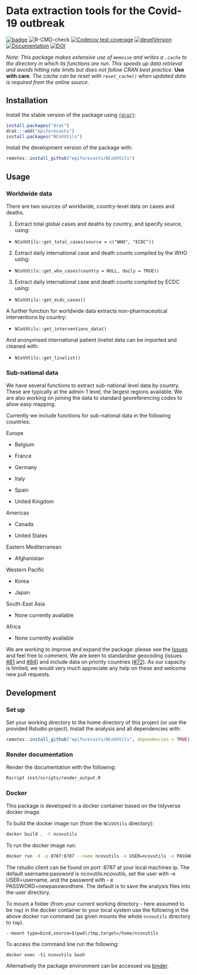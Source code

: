 # Data extraction tools for the Covid-19 outbreak

[![badge](https://img.shields.io/badge/Launch-package-lightblue.svg)](https://mybinder.org/v2/gh/epiforecasts/NCoVUtils/master?urlpath=rstudio)
![R-CMD-check](https://github.com/epiforecasts/NCoVUtils/workflows/R-CMD-check/badge.svg)
[![Codecov test coverage](https://codecov.io/gh/epiforecasts/NCoVUtils/branch/master/graph/badge.svg)](https://codecov.io/gh/epiforecasts/NCoVUtils?branch=master)
[![develVersion](https://img.shields.io/badge/devel%20version-0.3.0-green.svg?style=flat)](https://github.com/epiforecasts/NCoVUtils)
[![Documentation](https://img.shields.io/badge/Package-documentation-lightgrey.svg?style=flat)](https://epiforecasts.io/NCoVUtils)
[![DOI](https://zenodo.org/badge/238177228.svg)](https://zenodo.org/badge/latestdoi/238177228)


*Note: This package makes extensive use of `memoise` and writes a `.cache` to the directory in which its functions are run. This speeds up data retrieval and avoids hitting rate limits but does not follow CRAN best practice.* **Use with care.** *The cache can be reset with `reset_cache()` when updated data is required from the online source.*

## Installation

Install the stable version of the package using
[`{drat}`](https://epiforecasts.io/drat/):

``` r
install.packages("drat")
drat:::add("epiforecasts")
install.packages("NCoVUtils")
```

Install the development version of the package with:

``` r
remotes::install_github("epiforecasts/NCoVUtils")
```

## Usage

### Worldwide data

There are two sources of worldwide, country-level data on cases and deaths.

1. Extract total global cases and deaths by country, and specify source, using:
  + ```NCoVUtils::get_total_cases(source = c("WHO", "ECDC"))```
2. Extract daily international case and death counts compiled by the WHO using:
  + ```NCoVUtils::get_who_cases(country = NULL, daily = TRUE))```
3. Extract daily international case and death counts compiled by ECDC using:
  + ```NCoVUtils::get_ecdc_cases()```

A further function for worldwide data extracts non-pharmaceutical interventions by country:

* ```NCoVUtils::get_interventions_data()```

And anonymised international patient linelist data can be imported and cleaned with:

* ```NCoVUtils::get_linelist()```

### Sub-national data

We have several functions to extract sub-national level data by country. These are typically at the admin-1 level, the largest regions available. We are also working on joining the data to standard georeferencing codes to allow easy mapping.

Currently we include functions for sub-national data in the following countries:

Europe

  +	Belgium

  +	France

  + Germany

  +	Italy

  +	Spain

  + United Kingdom

Americas

  +	Canada

  +	United States

Eastern Mediterranean

  + Afghanistan

Western Pacific

  + Korea

  + Japan

South-East Asia

  + None currently available

Africa

  + None currently available


We are working to improve and expand the package: please see the [Issues](https://github.com/epiforecasts/NCoVUtils/issues) and feel free to comment. We are keen to standardise geocoding (issues [#81](https://github.com/epiforecasts/NCoVUtils/issues/81) and [#84](https://github.com/epiforecasts/NCoVUtils/issues/84)) and include data on priority countries ([#72](https://github.com/epiforecasts/NCoVUtils/issues/72)). As our capacity is limited, we would very much appreciate any help on these and welcome new pull requests.


## Development

### Set up

Set your working directory to the home directory of this project (or use the provided Rstudio project). Install the analysis and all dependencies with:

```r
remotes::install_github("epiforecasts/NCoVUtils", dependencies = TRUE)
```

### Render documentation

Render the documentation with the following:

```bash
Rscript inst/scripts/render_output.R
```

### Docker


This package is developed in a docker container based on the tidyverse docker image.

To build the docker image run (from the `NCoVUtils` directory):

```bash
docker build . -t ncovutils
```

To run the docker image run:

```bash
docker run -d -p 8787:8787 --name ncovutils -e USER=ncovutils -e PASSWORD=ncovutils ncovutils
```

The rstudio client can be found on port :8787 at your local machines ip. The default username:password is ncovutils:ncovutils, set the user with -e USER=username, and the password with - e PASSWORD=newpasswordhere. The default is to save the analysis files into the user directory.

To mount a folder (from your current working directory - here assumed to be `tmp`) in the docker container to your local system use the following in the above docker run command (as given mounts the whole `ncovutils` directory to `tmp`).

```{bash, eval = FALSE}
--mount type=bind,source=$(pwd)/tmp,target=/home/ncovutils
```

To access the command line run the following:

```{bash, eval = FALSE}
docker exec -ti ncovutils bash
```

Alternatively the package environment can be accessed via [binder](https://mybinder.org/v2/gh/epiforecasts/ncovutils/master?urlpath=rstudio).
